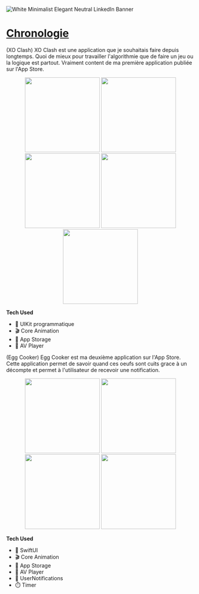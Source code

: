 ![White Minimalist Elegant Neutral LinkedIn Banner](https://github.com/developeroliver/iOS-Developer-Portfolio/assets/92441827/647177b6-c4a7-4a82-9e91-c47a9ba95e98) 

# [Chronologie](https://apps.apple.com/us/app/clockology/id1456386228)

(XO Clash)
XO Clash est une application que je souhaitais faire depuis longtemps. Quoi de mieux pour travailler l'algorithmie que de faire un jeu ou la logique est partout.
Vraiment content de ma première application publiée sur l'App Store.

<p align="center">
<img src="https://github.com/developeroliver/iOS-Developer-Portfolio/assets/92441827/d79c5eae-b698-4b45-a9fc-29c4c6f786bc", width="200"/>
<img src="https://github.com/developeroliver/iOS-Developer-Portfolio/assets/92441827/1ef7b51f-8e1a-40cf-85d3-d55d48a9c179", width="200"/>
<img src="https://github.com/developeroliver/iOS-Developer-Portfolio/assets/92441827/68bcc862-1176-4c0f-98ed-fbfc3f80449a", width="200"/>
<img src="https://github.com/developeroliver/iOS-Developer-Portfolio/assets/92441827/f97c4bd4-4e2b-4624-a8d5-a634cc587486", width="200"/>
<img src="https://github.com/developeroliver/iOS-Developer-Portfolio/assets/92441827/77beba42-f8f6-4d28-a4df-5fbd7c96eb97", width="200"/>
</p>

**Tech Used**
- 🎨 UIKit programmatique
- 🎬 Core Animation
- 💾 App Storage
- 🎵 AV Player
  
(Egg Cooker)
Egg Cooker est ma deuxième application sur l'App Store. Cette application permet de savoir quand ces oeufs sont cuits grace à un décompte et permet à l'utilisateur de recevoir une notification.

<p align="center">
<img src="https://github.com/developeroliver/iOS-Developer-Portfolio/assets/92441827/0e9603a3-979b-45eb-822a-fdc8c4d6dc6b", width="200"/>
<img src="https://github.com/developeroliver/iOS-Developer-Portfolio/assets/92441827/ddd37b04-ab29-42b4-adfb-7d6734e4391f", width="200"/>
<img src="https://github.com/developeroliver/iOS-Developer-Portfolio/assets/92441827/fb124a17-80c2-4d87-bf75-4c1178a73bc1", width="200"/>
<img src="https://github.com/developeroliver/iOS-Developer-Portfolio/assets/92441827/b32875b0-82d4-4a09-83c3-78ba3a41f0eb", width="200"/>
</p>

**Tech Used**
- 🎨 SwiftUI
- 🎬 Core Animation
- 💾 App Storage
- 🎵 AV Player
- 🔔 UserNotifications
- ⏱️ Timer
  
